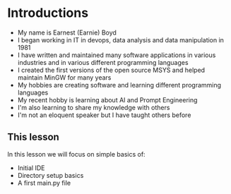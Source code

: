 # Introductions
* My name is Earnest (Earnie) Boyd
* I began working in IT in devops, data analysis and data manipulation in 1981
* I have written and maintained many software applications in various industries and in various different programming languages
* I created the first versions of the open source MSYS and helped maintain MinGW for many years
* My hobbies are creating software and learning different programming languages
* My recent hobby is learning about AI and Prompt Engineering
* I'm also learning to share my knowledge with others
* I'm not an eloquent speaker but I have taught others before

## This lesson
In this lesson we will focus on simple basics of:
* Initial IDE
* Directory setup basics
* A first main.py file
